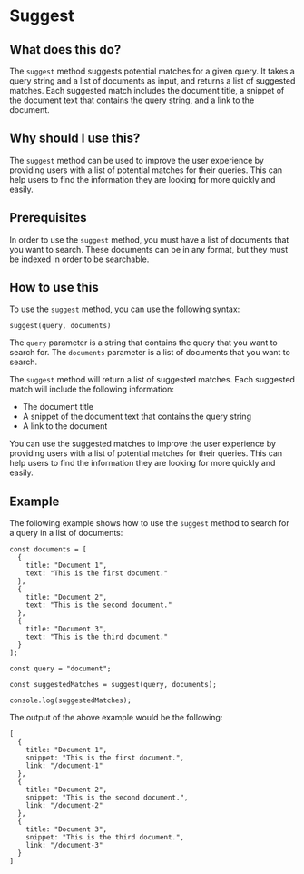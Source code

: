 
  
   # **Suggest**

## What does this do?

The `suggest` method suggests potential matches for a given query. It takes a query string and a list of documents as input, and returns a list of suggested matches. Each suggested match includes the document title, a snippet of the document text that contains the query string, and a link to the document.

## Why should I use this?

The `suggest` method can be used to improve the user experience by providing users with a list of potential matches for their queries. This can help users to find the information they are looking for more quickly and easily.

## Prerequisites

In order to use the `suggest` method, you must have a list of documents that you want to search. These documents can be in any format, but they must be indexed in order to be searchable.

## How to use this

To use the `suggest` method, you can use the following syntax:

```
suggest(query, documents)
```

The `query` parameter is a string that contains the query that you want to search for. The `documents` parameter is a list of documents that you want to search.

The `suggest` method will return a list of suggested matches. Each suggested match will include the following information:

* The document title
* A snippet of the document text that contains the query string
* A link to the document

You can use the suggested matches to improve the user experience by providing users with a list of potential matches for their queries. This can help users to find the information they are looking for more quickly and easily.

## Example

The following example shows how to use the `suggest` method to search for a query in a list of documents:

```
const documents = [
  {
    title: "Document 1",
    text: "This is the first document."
  },
  {
    title: "Document 2",
    text: "This is the second document."
  },
  {
    title: "Document 3",
    text: "This is the third document."
  }
];

const query = "document";

const suggestedMatches = suggest(query, documents);

console.log(suggestedMatches);
```

The output of the above example would be the following:

```
[
  {
    title: "Document 1",
    snippet: "This is the first document.",
    link: "/document-1"
  },
  {
    title: "Document 2",
    snippet: "This is the second document.",
    link: "/document-2"
  },
  {
    title: "Document 3",
    snippet: "This is the third document.",
    link: "/document-3"
  }
]
```
  
  